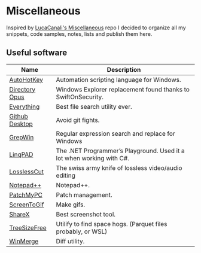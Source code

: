 # Miscellaneous

Inspired by [LucaCanali's Miscellaneous](https://github.com/LucaCanali/Miscellaneous) repo I decided to organize all my snippets, code samples, notes, lists and publish them here.

## Useful software

| Name                                                       | Description                                                           |
|------------------------------------------------------------|-----------------------------------------------------------------------|
| [AutoHotKey](https://www.autohotkey.com/)                  | Automation scripting language for Windows.                            |
| [Directory Opus](https://www.gpsoft.com.au/)               | Windows Explorer replacement found thanks to SwiftOnSecurity.         |
| [Everything](https://www.voidtools.com/)                   | Best file search utility ever.                                        |
| [Github Desktop](https://desktop.github.com/)              | Avoid git fights.                                                     |
| [GrepWin](https://github.com/stefankueng/grepWin)          | Regular expression search and replace for Windows                     |
| [LinqPAD](https://www.linqpad.net/)                        | The .NET Programmer’s Playground. Used it a lot when working with C#. |
| [LosslessCut](https://github.com/mifi/lossless-cut)        | The swiss army knife of lossless video/audio editing                  |
| [Notepad++](https://notepad-plus-plus.org/)                | Notepad++.                                                            |
| [PatchMyPC](https://patchmypc.com/home-updater)            | Patch management.                                                     |
| [ScreenToGif](https://www.screentogif.com/)                | Make gifs.                                                            |
| [ShareX](https://getsharex.com/)                           | Best screenshot tool.                                                 |
| [TreeSizeFree](https://www.jam-software.com/treesize_free) | Utilify to find space hogs. (Parquet files probably, or WSL)          |
| [WinMerge](https://winmerge.org/)                          | Diff utility.                                                         |




